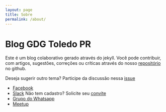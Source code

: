 ```yaml
---
layout: page
title: Sobre
permalink: /about/
---
```

# Blog GDG Toledo PR

Este é um blog colaborativo gerado através do jekyll. Você pode contribuir, com artigos, sugestões, correções ou críticas através do nosso [repositório](https://github.com/GDG-ToledoPR/gdg-toledopr.github.io) no github.

Deseja sugerir outro tema? Participe da discussão nessa [issue](https://github.com/GDG-ToledoPR/gdg-toledopr.github.io/issues/1)

 * [Facebook](https://www.facebook.com/groups/cakebrasil/)
 * [Slack](http://slack.gdgtoledorpr.com.br/) Não tem cadastro? Solicite seu [convite](http://gdgtoledopr.herokuapp.com)
 * [Grupo do Whatsapp](https://chat.whatsapp.com/0xnRJVwNZ3BLCdLfC9n0x9)
 * [Meetup](https://www.meetup.com/pt-BR/GDG-Toledo-PR/)

